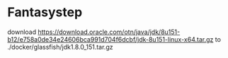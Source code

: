 # Fantasystep
download https://download.oracle.com/otn/java/jdk/8u151-b12/e758a0de34e24606bca991d704f6dcbf/jdk-8u151-linux-x64.tar.gz to ./docker/glassfish/jdk1.8.0_151.tar.gz